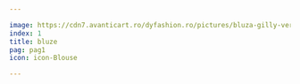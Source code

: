 ```yaml
---

image: https://cdn7.avanticart.ro/dyfashion.ro/pictures/bluza-gilly-verde-in-croi-lejer-185229-4.jpeg
index: 1
title: bluze
pag: pag1
icon: icon-Blouse

---
```


